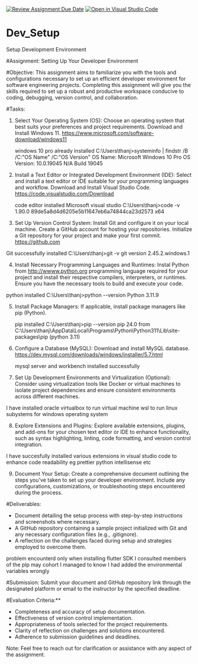 [![Review Assignment Due Date](https://classroom.github.com/assets/deadline-readme-button-24ddc0f5d75046c5622901739e7c5dd533143b0c8e959d652212380cedb1ea36.svg)](https://classroom.github.com/a/vbnbTt5m)
[![Open in Visual Studio Code](https://classroom.github.com/assets/open-in-vscode-718a45dd9cf7e7f842a935f5ebbe5719a5e09af4491e668f4dbf3b35d5cca122.svg)](https://classroom.github.com/online_ide?assignment_repo_id=15240586&assignment_repo_type=AssignmentRepo)
# Dev_Setup
Setup Development Environment

#Assignment: Setting Up Your Developer Environment

#Objective:
This assignment aims to familiarize you with the tools and configurations necessary to set up an efficient developer environment for software engineering projects. Completing this assignment will give you the skills required to set up a robust and productive workspace conducive to coding, debugging, version control, and collaboration.

#Tasks:

1. Select Your Operating System (OS):
   Choose an operating system that best suits your preferences and project requirements. Download and Install Windows 11. https://www.microsoft.com/software-download/windows11

   windows 10 pro  already installed
   C:\Users\thanj>systeminfo | findstr /B /C:"OS Name" /C:"OS Version"
OS Name:                   Microsoft Windows 10 Pro
OS Version:                10.0.19045 N/A Build 19045



2. Install a Text Editor or Integrated Development Environment (IDE):
   Select and install a text editor or IDE suitable for your programming languages and workflow. Download and Install Visual Studio Code. https://code.visualstudio.com/Download

   
   code editor installed Microsoft visual studio
   C:\Users\thanj>code -v
1.90.0
89de5a8d4d6205e5b11647eb6a74844ca23d2573
x64

3. Set Up Version Control System:
   Install Git and configure it on your local machine. Create a GitHub account for hosting your repositories. Initialize a Git repository for your project and make your first commit. https://github.com

Git successfully installed
C:\Users\thanj>git -v
git version 2.45.2.windows.1

4. Install Necessary Programming Languages and Runtimes:
  Instal Python from http://wwww.python.org programming language required for your project and install their respective compilers, interpreters, or runtimes. Ensure you have the necessary tools to build and execute 
  your code.

  python installed 
  C:\Users\thanj>python --version
Python 3.11.9

5. Install Package Managers:
   If applicable, install package managers like pip (Python).

   pip installed
   C:\Users\thanj>pip --version
pip 24.0 from C:\Users\thanj\AppData\Local\Programs\Python\Python311\Lib\site-packages\pip (python 3.11)

6. Configure a Database (MySQL):
   Download and install MySQL database. https://dev.mysql.com/downloads/windows/installer/5.7.html

   mysql server and workbench installed successfully 
   
   

7. Set Up Development Environments and Virtualization (Optional):
   Consider using virtualization tools like Docker or virtual machines to isolate project dependencies and ensure consistent environments across different machines.

I have installed  oracle virtualbox to run virtual machine
wsl to run linux subystems for windows operating system

8. Explore Extensions and Plugins:
   Explore available extensions, plugins, and add-ons for your chosen text editor or IDE to enhance functionality, such as syntax highlighting, linting, code formatting, and version control integration.

I have succesfully installed various extensions in visual studio code to enhance code readability eg prettier
python intellisense etc

9. Document Your Setup:
    Create a comprehensive document outlining the steps you've taken to set up your developer environment. Include any configurations, customizations, or troubleshooting steps encountered during the process. 

#Deliverables:
- Document detailing the setup process with step-by-step instructions and screenshots where necessary.
- A GitHub repository containing a sample project initialized with Git and any necessary configuration files (e.g., .gitignore).
- A reflection on the challenges faced during setup and strategies employed to overcome them.

problem encounterd only when installing flutter SDK I consulted members of the plp may cohort I managed to know I had added the environmental variables wrongly

#Submission:
Submit your document and GitHub repository link through the designated platform or email to the instructor by the specified deadline.

#Evaluation Criteria:**
- Completeness and accuracy of setup documentation.
- Effectiveness of version control implementation.
- Appropriateness of tools selected for the project requirements.
- Clarity of reflection on challenges and solutions encountered.
- Adherence to submission guidelines and deadlines.

Note: Feel free to reach out for clarification or assistance with any aspect of the assignment.
